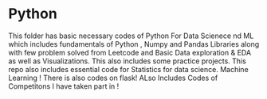 # Python

This folder has basic necessary codes of Python For Data Scienece nd ML which includes fundamentals of Python , Numpy and Pandas Libraries along with few problem solved from Leetcode and Basic Data exploration & EDA as well as Visualizations. This also includes some practice projects.
This repo also includes essential code for Statistics for data science. Machine Learning  ! 
There is also codes on flask!
ALso Includes Codes of Competitons I have taken part in !




 
